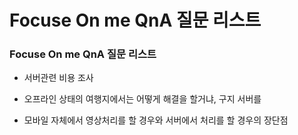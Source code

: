 # Focuse On me QnA 질문 리스트

### Focuse On me QnA 질문 리스트

- 서버관련 비용 조사

- 오프라인 상태의 여행지에서는 어떻게 해결을 할거냐, 구지 서버를 
- 모바일 자체에서 영상처리를 할 경우와 서버에서 처리를 할 경우의 장단점
